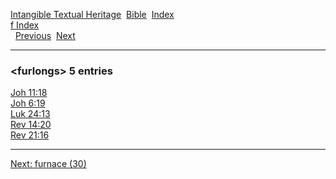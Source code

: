 [Intangible Textual Heritage](../../index)  [Bible](../index) 
[Index](index)   
[f Index](_f_)  
  [Previous](c04569)  [Next](c04571) 

------------------------------------------------------------------------

### &lt;furlongs&gt; 5 entries

[Joh 11:18](../kjv/joh011.htm#018)  
[Joh 6:19](../kjv/joh006.htm#019)  
[Luk 24:13](../kjv/luk024.htm#013)  
[Rev 14:20](../kjv/rev014.htm#020)  
[Rev 21:16](../kjv/rev021.htm#016)  

------------------------------------------------------------------------

[Next: furnace (30)](c04571)
